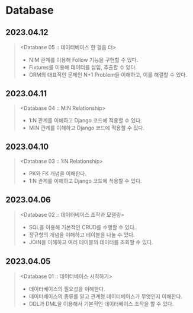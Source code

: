 # Database

## 2023.04.12

> <Database 05 :: 데이터베이스 한 걸음 더>
>
> - N:M 관계를 이용해 Follow 기능을 구현할 수 있다.
> - Fixtures를 이용해 데이터를 삽입, 추출할 수 있다.
> - ORM의 대표적인 문제인 N+1 Problem을 이해하고, 이를 해결할 수 있다.

## 2023.04.11

> <Database 04 :: M:N Relationship>
>
> - 1:N 관계를 이해하고 Django 코드에 적용할 수 있다.
> - M:N 관계를 이해하고 Django 코드에 적용할 수 있다.

## 2023.04.10

> <Database 03 :: 1:N Relationship>
>
> - PK와 FK 개념을 이해한다.
> - 1:N 관계를 이해하고 Django 코드에 적용할 수 있다.

## 2023.04.06

> <Database 02 :: 데이터베이스 조작과 모델링>
>
> - SQL을 이용해 기본적인 CRUD를 수행할 수 있다.
> - 정규형의 개념을 이해하고 테이블을 나눌 수 있다.
> - JOIN을 이해하고 여러 테이블의 데이터를 조회할 수 있다.

## 2023.04.05

> <Database 01 :: 데이터베이스 시작하기>
>
> - 데이터베이스의 필요성을 이해한다.
> - 데이터베이스의 종류를 알고 관계형 데이터베이스가 무엇인지 이해한다.
> - DDL과 DML을 이용해서 기본적인 데이터베이스 조작을 할 수 있다.

